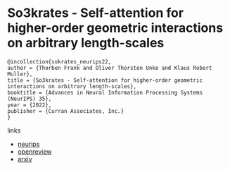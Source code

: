 # So3krates - Self-attention for higher-order geometric interactions on arbitrary length-scales

```
@incollection{sokrates_neurips22,
author = {Thorben Frank and Oliver Thorsten Unke and Klaus Robert Muller},
title = {So3krates - Self-attention for higher-order geometric interactions on arbitrary length-scales},
booktitle = {Advances in Neural Information Processing Systems (NeurIPS) 35},
year = {2022},
publisher = {Curran Associates, Inc.}
}
```

links
- [neurips](https://nips.cc/Conferences/2022/Schedule?showEvent=53570)
- [openreview](https://openreview.net/forum?id=tlUnxtAmcJq)
- [arxiv](https://arxiv.org/abs/2205.14276)
